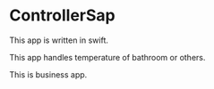 # ControllerSap

This app is written in swift.

This app handles temperature of bathroom or others.

This is business app.

